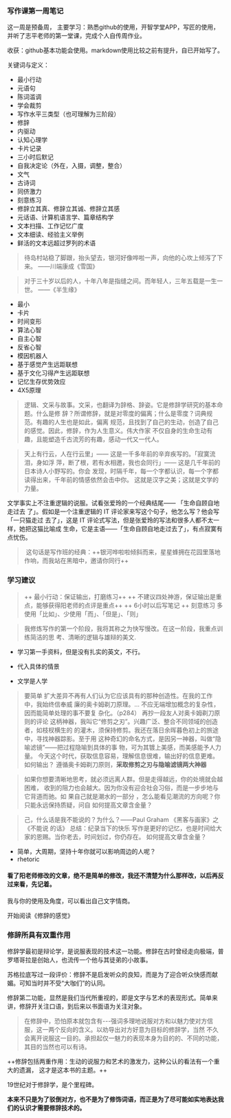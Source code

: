 ### 写作课第一周笔记


这一周是预备周， 主要学习：熟悉github的使用，开智学堂APP，写匠的使用，并听了志平老师的第一堂课，完成个人自传周作业。


收获：github基本功能会使用。markdown使用比较之前有提升，自已开始写了。

关键词与定义：

- 最小行动
- 元语句
- 陈词滥调
- 学会裁剪
- 写作水平三类型（也可理解为三阶段）
- 修辞
- 内驱动
- 认知心理学
- 卡片记录
- 三小时后默记
- 自我决定论（外在，入摄，调整，整合）
- 文气
- 古诗词
- 同侪激力
- 刻意练习
- 修辞立其真、修辞立其诚、修辞立其感
- 元话语、计算机语言学、篇章结构学
- 文本扫描、工作记忆广度
- 文本细读、经验主义举例
- 鲜活的文本远超过罗列的术语

> 待岛村站稳了脚跟，抬头望去，银河好像哗啦⼀声，向他的⼼坎上倾泻了下来。
——川端康成《雪国》

> 对于三⼗岁以后的⼈，⼗年⼋年是指缝之间。⽽年轻⼈，三年五载是⼀⽣⼀世。
——《半⽣缘》

- 最小
- 卡片
- 时间变形
- 算法心智
- 自主心智
- 反省心智
- 模因机器人
- 基于感觉产生远距联想
- 基于文化习得产生远距联想
- 记忆生存优势效应
- 4X5原理

> 逻辑、⽂采与故事。⽂采，也翻译为辞格、辞姿。它是修辞学研究的基本命题。什么是修
辞？所谓修辞，就是对零度的偏离；什么是零度？词典规范。有趣的⼈⽣也是如此，偏离
规范，且找到了⾃⼰的⽣动，创造了⾃⼰的感觉。因此，修辞，作为⼈⽣意义。伟⼤作家
不仅⾃身的⽣命⽣动有趣，且能塑造千古流芳的有趣，感动⼀代⼜⼀代⼈。

> 天上有⾏云，⼈在⾏云⾥」—— 这是⼀千多年前的⾟弃疾写的。「寂寞流泪，身如浮
萍，断了根，若有⽔相邀，我也会同⾏」—— 这是⼏千年前的⽇本诗⼈⼩野写的。你会
发现，时隔千年，每⼀个字都认识，每⼀个字都读得出来，千年前的情感依然会击中你。
这就是汉字之美；这就是⽂学的⼒量。

⽂学事实上不注重逻辑的说服。试看张爱玲的⼀个经典结尾—— 「⽣命⾃顾⾃地⾛过去
了」。假如是⼀个注重逻辑的 IT 评论家来写这个句⼦，他怎么写？他会写「⼀只猫⾛过
去了」，这是 IT 评论式写法，但是张爱玲的写法和很多⼈都不太⼀样，她把这猫⽐喻成
⽣命，它是主语——「⽣命⾃顾⾃地⾛过去了」，有点寂寞有点忧伤。

>  这句话是写作班的经典：++银河哗啦啦倾斜⽽来，星星蜂拥在花园⾥落地作响，⽽我站在⿊暗中，邀请你同⾏++

### 学习建议

> ++ 最小行动：保证输出，打磨练习++
> ++ 不建议四处神游，保证输出是重点，能够获得阳老师的点评是重点++
> ++ 6小时以后写笔记
> ++ 刻意练习
> 多使⽤「⽐如」、少使⽤「⽽」、「但是」、「则」

> 我修炼写作的第⼀个阶段，我将其称之为快写慢改。在这⼀阶段，我重点训练简洁的思
考、清晰的逻辑与雄辩的美⽂.

- 学习第一手资料，但是没有扎实的英文，不行。

- 代入具体的情景
- 文学是人学


> 要简单
> 扩⼤差异不再有⼈们认为它应该具有的那种创造性。在我的⼯作中，我始终信奉威
廉的奥卡姆剃⼑原理。... 不应⽆端增加概念的复杂性，因⽽能简单处理的事不要复
杂化。（p284）
再抄⼀段友⼈对奥卡姆剃⼑原则的评论
这柄神器，我叫它“修剪之刃”。兴趣⼴泛、整合不同领域的创造者，如枝杈横⽣的
的灌⽊，须保持修剪。我还在落⽇余晖暮⾊初上的旅途中，寻找神器踪影。⾄于⽤
这种奇幻的命名⽅式，是因另⼀神器，叫做“隐喻滤镜”——把过程隐喻到具体的事
物，可为其镀上美感，⽽美感能予⼈⼒量。
今天这个时代，获取信息容易，理解信息很难，输出好的信息更难。如何输出？
遵循奥卡姆剃⼑原则，**采取修剪之刃与隐喻滤镜两⼤神器**

> 如果你想要清晰地思考，就必须远离⼈群。但是⾛得越远，你的处境就会越困难，
收到的阻⼒也会越⼤。因为你没有迎合社会习俗，⽽是⼀步步地与它背道⽽驰。如
果⾃⼰就是潮⽔的⼀部分 ，怎么能看⻅潮流的⽅向呢？你只能永远保持质疑，问⾃
如何提⾼⽂章含⾦量？


> ⼰，什么话是我不能说的？为什么？——Paul Graham 《⿊客与画家》之《不能说
的话》
总结：纪录当下的快乐
写作是更好的记忆，也是时间给⼤家的恩赐。当你⽼去，时间划过，你仍存在。
如何提⾼⽂章含⾦量？
- 简单，大周期，坚持十年你就可以影响周边的人呢？
- rhetoric

#### 看了阳老师修改的文章，绝不是简单的修改，我还不清楚为什么那样改，以后再反过来看，先记着。

我与你的使用及角度，可以看出自己文字情商。

开始阅读《修辞的感觉》

### 修辞所具有双重作用

修辞学最初是辩论学，是说服表现的技术这一功能。修辞在古时曾经走向极端，普罗塔哥拉是创始人，也流传一个他与其徒弟的小故事。


苏格拉底写过一段评价：修辞不是启发听众的良知，而是为了迎合听众快感而献媚。可知当时并不受“大咖们”的认同。

修辞第二功能，显然是我们当代所重视的，即是文字与艺术的表现形式。简单来讲，修辞开关注口语，到后来以书面语为关注对象。

> 在修辞中，恐怕原本就包含有---强词多理地说服对方和以魅力使对方信服，这一两个反向的含义。以劝导出对方好意为目标的修辞学，当然 不久会离开说服这一目的。承担起仅一魅力的表现本身为目的的、不同的功能，其目的当然也可以有诗。

++修辞包括两重作用：生动的说服力和艺术的激发力，这种公认的看法有一个重大的遗漏， 这才是这本书的主题。++


19世纪对于修辞学，是个里程碑。

**本来不只是为了驳倒对方，也不是为了修饰词语，而正是为了尽可能如实地表达我们的认识才需要修辞技术的。**






















